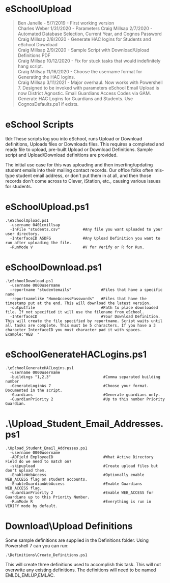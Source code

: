 # eSchoolUpload

> Ben Janelle - 5/7/2019 - First working version  
Charles Weber 1/31/2020 - Parameters
Craig Millsap 2/7/2020 - Automated Database Selection, Current Year, and Cognos Password  
Craig Millsap 2/8/2020 - Generate HAC logins for Students and eSchool Download  
Craig Millsap 2/9/2020 - Sample Script with Download/Upload Definitions PDF  
Craig Millsap 10/12/2020 - Fix for stuck tasks that would indefinitely hang script.  
Craig Millsap 11/16/2020 - Choose the username format for Generating the HAC logins.  
Craig Millsap 3/11/2021 - Major overhaul. Now works with Powershell 7. Designed to be invoked with parameters eSchool Email Upload is now District Agnostic. Email Guardians Access Codes via GAM. Generate HAC Logins for Guardians and Students. Use CognosDefaults.ps1 if exists.


# eSchool Scripts
tldr:These scripts log you into eSchool, runs Upload or Download definitions, Uploads files or Downloads files. This requires a completed and ready file to upload, pre-built Upload or Download Definitions. Sample script and Upload/Download definitions are provided.

The initial use case for this was uploading and then inserting/updating student emails into their mailing contact records.
Our office folks often mis-type student email address, or don't put them in at all, and then those records don't come across to Clever, iStation, etc., causing various issues for students.

# eSchoolUpload.ps1
````
.\eSchoolUpload.ps1
  -username 0401cmillsap
  -InFile "students.csv"          #Any file you want uploaded to your user directory.
  -InterfaceID ASDFG              #Any Upload Definition you want to run after uploading the file.
  -RunMode V                      #V for Verify or R for Run.
````

# eSchoolDownload.ps1
````
.\eSchoolDownload.ps1  
  -username 0000username  
  -reportname "studentemails"             #Files that have a specific name  
  -reportnamelike "HomeAccessPasswords"   #Files that have the timestamp put at the end. This will download the latest version.  
  -outputfile                             #Path to place downloaded file. If not specified it will use the filename from eSchool.
  -InterfaceID                            #Your Download Definition. This will create the file specified by reportname. Script waits until all tasks are complete. This must be 5 characters. If you have a 3 character InterfaceID you must character pad it with spaces. Example:"WEB  "
````

# eSchoolGenerateHACLogins.ps1
````
.\eSchoolGenerateHACLogins.ps1  
  -username 0000username  
  -buildings "1,2,3"                       #Comma separated building number
  -GenerateLoginAs 7                       #Choose your format. Documented in the script.
  -Guardians                               #Generate guardians only.
  -GuardianPriority 2                      #Up to this number Priority Guardian.
````  

# .\Upload_Student_Email_Addresses.ps1
````
.\Upload_Student_Email_Addresses.ps1
  -username 0000username
  -ADField EmployeeID                      #What Active Directory Field do we need to match on?
  -skipupload                              #Create upload files but don't upload them.
  -EnableWebAccess                         #Optionally enable WEB_ACCESS flag on student accounts.
  -EnableGuardianWebAccess                 #Enable Guardians WEB_ACCESS flag.
  -GuardianPriority 2                      #Enable WEB_ACCESS for Guardians up to this Priority Number.
  -RunMode R                               #Everything is run in VERIFY mode by default.
````
# Download\Upload Definitions
Some sample definitions are supplied in the Definitions folder. Using Powershell 7 can you can run:
````
.\Definitions\Create_Definitions.ps1
````
This will create three definitions used to accomplish this task. This will not overwrite any existing definitions. The definitions will need to be named EMLDL,EMLUP,EMLAC.

